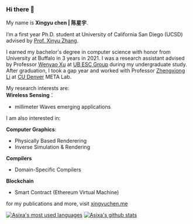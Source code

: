 ### Hi there 👋


My name is **Xingyu chen | 陈星宇**.



I’m a first year Ph.D. student at University of California San Diego (UCSD) advised by [Prof. Xinyu Zhang](http://xyzhang.ucsd.edu/). 

I earned my bachelor's degree in computer science with honor from University at Buffalo in 3 years in 2021. I was a research assistant advised by Professor [Wenyao Xu](http://www.cse.buffalo.edu/~wenyaoxu) at [UB ESC Group](http://www.cse.buffalo.edu/~wenyaoxu/esc.html) during my undergraduate study. After graduation, I took a gap year and worked with Professor [Zhengxiong Li](https://www.acsu.buffalo.edu/~zhengxio/) at [CU Denver](https://www.ucdenver.edu/) META Lab.

My research interests are:\
**Wireless Sensing**：
* millimeter Waves emerging applications

I am also interested in:

**Computer Graphics**:
* Physically Based Renderering
* Inverse Simulation & Rendering

**Compilers**
* Domain-Specific Compilers

**Blockchain**
* Smart Contract (Ethereum Virtual Machine)


for my publications and more, visit [xingyuchen.me](https://xingyuchen.me)

[![Asixa's most used languages](https://github-readme-stats.vercel.app/api/top-langs/?username=Asixa&layout=compact)](https://github.com/Asixa/)
[![Asixa's github stats](https://github-readme-stats.vercel.app/api?username=asixa&count_private=true&show_icons=true&hide_rank=true)](https://github.com/Asixa/)


